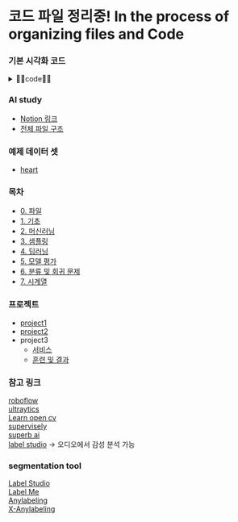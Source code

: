 # 코드 파일 정리중! In the process of organizing files and Code

### 기본 시각화 코드
<details>
<summary>🧑‍💻code🧑‍💻</summary>

```py
import numpy as np
import pandas as pd
import seaborn as sns
import matplotlib as mpl
import matplotlib.pyplot as plt
import matplotlib_inline.backend_inline

matplotlib_inline.backend_inline.set_matplotlib_formats("png2x") # svg, retina, png2x ...
mpl.style.use("seaborn-v0_8")
mpl.rcParams.update({"figure.constrained_layout.use": True})
sns.set_context("paper") 
sns.set_palette("Set2") 
sns.set_style("whitegrid") 

# 시스템 폰트패밀리에 따라 변경
plt.rc("font", family = "NanumSquareRound")
plt.rcParams["axes.unicode_minus"] = False
```
</details>

### AI study
- [Notion 링크](https://royal-offer-53a.notion.site/KDT-2024-05-2024-09-10bf678f80468069b4e1e2f0a631131a?pvs=4)
- [전체 파일 구조](markdown/00_files.md)

### 예제 데이터 셋
- [heart](https://www.kaggle.com/datasets/rashikrahmanpritom/heart-attack-analysis-prediction-dataset)

### 목차
- [0. 파일](markdown/00_files.md)
- [1. 기초](markdown/01_basics.md)
- [2. 머신러닝](markdown/02_ml.md)
- [3. 샘플링](markdown/03_sampling.md)
- [4. 딥러닝](markdown/04_dl.md)
- [5. 모델 평가](markdown/05_metrics.md)
- [6. 분류 및 회귀 문제](markdown/06_diversity.markdown)
- [7. 시계열](markdown/07_time_series.md)

### 프로젝트
- [project1](https://github.com/tommyjin2894/KDT_project1)
- [project2](https://github.com/tommyjin2894/KDT_project2)
- project3
    - [서비스](https://github.com/tommyjin2894/project_3_service)
    - [훈련 및 결과](https://github.com/tommyjin2894/project_3_git)

### 참고 링크
[roboflow](https://roboflow.com/) <br>
[ultraytics](https://docs.ultralytics.com/integrations/roboflow/) <br>
[Learn open cv](https://learnopencv.com/)  <br>
[supervisely](https://supervisely.com/) <br>
[superb ai](https://superb-ai.com/ko) <br>
[label studio](https://labelstud.io/) -> 오디오에서 감성 분석 가능 <br>

### segmentation tool
[Label Studio](https://labelstud.io/guide/) <br>
[Label Me](https://github.com/labelmeai/labelme) <br>
[Anylabeling](https://github.com/vietanhdev/anylabeling) <br>
[X-Anylabeling](https://github.com/CVHub520/X-AnyLabeling) <br>